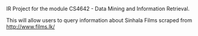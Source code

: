IR Project for the module CS4642 - Data Mining and Information Retrieval.

This will allow users to query information about Sinhala Films scraped from http://www.films.lk/
